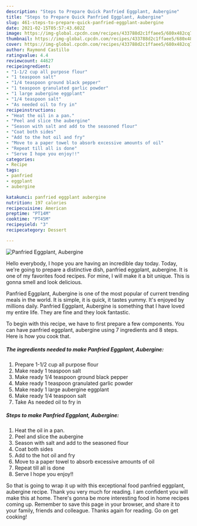 ```yaml
---
description: "Steps to Prepare Quick Panfried Eggplant, Aubergine"
title: "Steps to Prepare Quick Panfried Eggplant, Aubergine"
slug: 461-steps-to-prepare-quick-panfried-eggplant-aubergine
date: 2021-02-15T05:57:43.602Z
image: https://img-global.cpcdn.com/recipes/433788d2c1ffaee5/680x482cq70/panfried-eggplant-aubergine-recipe-main-photo.jpg
thumbnail: https://img-global.cpcdn.com/recipes/433788d2c1ffaee5/680x482cq70/panfried-eggplant-aubergine-recipe-main-photo.jpg
cover: https://img-global.cpcdn.com/recipes/433788d2c1ffaee5/680x482cq70/panfried-eggplant-aubergine-recipe-main-photo.jpg
author: Raymond Castillo
ratingvalue: 4.4
reviewcount: 44627
recipeingredient:
- "1-1/2 cup all purpose flour"
- "1 teaspoon salt"
- "1/4 teaspoon ground black pepper"
- "1 teaspoon granulated garlic powder"
- "1 large aubergine eggplant"
- "1/4 teaspoon salt"
- "As needed oil to fry in"
recipeinstructions:
- "Heat the oil in a pan."
- "Peel and slice the aubergine"
- "Season with salt and add to the seasoned flour"
- "Coat both sides"
- "Add to the hot oil and fry"
- "Move to a paper towel to absorb excessive amounts of oil"
- "Repeat till all is done"
- "Serve I hope you enjoy!!"
categories:
- Recipe
tags:
- panfried
- eggplant
- aubergine

katakunci: panfried eggplant aubergine 
nutrition: 197 calories
recipecuisine: American
preptime: "PT14M"
cooktime: "PT45M"
recipeyield: "3"
recipecategory: Dessert

---
```



![Panfried Eggplant, Aubergine](https://img-global.cpcdn.com/recipes/433788d2c1ffaee5/680x482cq70/panfried-eggplant-aubergine-recipe-main-photo.jpg)

Hello everybody, I hope you are having an incredible day today. Today, we're going to prepare a distinctive dish, panfried eggplant, aubergine. It is one of my favorites food recipes. For mine, I will make it a bit unique. This is gonna smell and look delicious.

Panfried Eggplant, Aubergine is one of the most popular of current trending meals in the world. It is simple, it is quick, it tastes yummy. It's enjoyed by millions daily. Panfried Eggplant, Aubergine is something that I have loved my entire life. They are fine and they look fantastic.




To begin with this recipe, we have to first prepare a few components. You can have panfried eggplant, aubergine using 7 ingredients and 8 steps. Here is how you cook that.

<!--inarticleads1-->

##### The ingredients needed to make Panfried Eggplant, Aubergine:

1. Prepare 1-1/2 cup all purpose flour
1. Make ready 1 teaspoon salt
1. Make ready 1/4 teaspoon ground black pepper
1. Make ready 1 teaspoon granulated garlic powder
1. Make ready 1 large aubergine eggplant
1. Make ready 1/4 teaspoon salt
1. Take As needed oil to fry in




<!--inarticleads2-->

##### Steps to make Panfried Eggplant, Aubergine:

1. Heat the oil in a pan.
1. Peel and slice the aubergine
1. Season with salt and add to the seasoned flour
1. Coat both sides
1. Add to the hot oil and fry
1. Move to a paper towel to absorb excessive amounts of oil
1. Repeat till all is done
1. Serve I hope you enjoy!!




So that is going to wrap it up with this exceptional food panfried eggplant, aubergine recipe. Thank you very much for reading. I am confident you will make this at home. There's gonna be more interesting food in home recipes coming up. Remember to save this page in your browser, and share it to your family, friends and colleague. Thanks again for reading. Go on get cooking!
